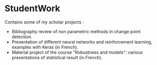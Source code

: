 # StudentWork
Contains some of my scholar projects :
+ Bibliography review of non parametric methods in change point detection.
+ Presentation of different neural networks and reinforcement learning, examples with Keras (in French).
+ Material project of the course "Robustness and models": various presentations of statistical result (in French).
